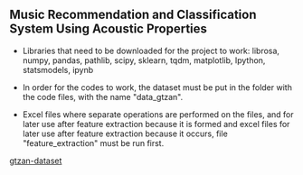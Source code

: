 ## Music Recommendation and Classification System Using Acoustic Properties

- Libraries that need to be downloaded for the project to work:
librosa, numpy, pandas, pathlib, scipy, sklearn, tqdm, matplotlib, Ipython, statsmodels, ipynb

- In order for the codes to work, the dataset must be put in the folder with the code files, with the name "data_gtzan".

- Excel files where separate operations are performed on the files, and for later use after feature extraction
because it is formed and excel files for later use after feature extraction because it occurs, file "feature_extraction" must be run first.

[gtzan-dataset](https://www.kaggle.com/andradaolteanu/gtzan-dataset-music-genre-classification)
